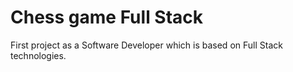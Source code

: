 # Chess game Full Stack
 First project as a Software Developer which is based on Full Stack technologies.
